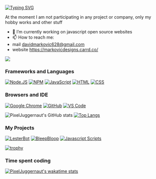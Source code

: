 [![Typing SVG](https://readme-typing-svg.demolab.com?font=Kanit&weight=800&size=30&pause=1000&color=F70000&center=true&vCenter=true&width=435&lines=PixelJuggernaut;Web+and+app+developer;Using+HTML%2FCSS%2FJavascript)](https://git.io/typing-svg)

At the moment I am not participating in any project or company, only my hobby works and other stuff 

- 🔭 I’m currently working on javascript open source websites
- 📫 How to reach me:
- mail davidmarkovic628@gmail.com
- website https://markovicdesigns.carrd.co/ 
                        

![](https://komarev.com/ghpvc/?username=pixeljuggernaut&style=for-the-badge)

### Frameworks and Languages
[![Node.JS](https://img.shields.io/badge/Node.js-339933?style=for-the-badge&logo=nodedotjs&logoColor=white)](https://nodejs.org)
[![NPM](https://img.shields.io/badge/npm-CB3837?style=for-the-badge&logo=npm&logoColor=white)](https://npmjs.org)
[![JavaScript](https://img.shields.io/badge/JavaScript-F7DF1E?style=for-the-badge&logo=javascript&logoColor=white)](https://javascript.com)
[![HTML](https://img.shields.io/badge/HTML-E34F26?style=for-the-badge&logo=html5&logoColor=white)](https://html.spec.whatwg.org/multipage/)
[![CSS](https://img.shields.io/badge/CSS-1572B6?style=for-the-badge&logo=css3&logoColor=white)](https://w3.org/Style/CSS)
### Browsers and IDE
[![Google Chrome](https://img.shields.io/badge/Google_chrome-4285F4?style=for-the-badge&logo=Google-chrome&logoColor=white)](https://google.com/chrome/)
[![GitHub](https://img.shields.io/badge/Github-100000?style=for-the-badge&logo=github&logoColor=white)](https://github.com)
[![VS Code](https://img.shields.io/badge/Visual_Studio_Code-0078D4?style=for-the-badge&logo=visual%20studio%20code&logoColor=white)](https://code.visualstudio.com)

![PixelJuggernaut's GitHub stats](https://github-readme-stats.vercel.app/api?username=PixelJuggernaut&show_icons=true&theme=transparent)      [![Top Langs](https://github-readme-stats.vercel.app/api/top-langs/?username=PixelJuggernaut&theme=transparent)]([https://github.com/PixelJuggernaut/lesterbot])

### My Projects

[![LesterBot](https://github-readme-stats.vercel.app/api/pin/?username=PixelJuggernaut&repo=frontend-codes&theme=transparent)]([https://github.com/PixelJuggernaut/frontend-codes]) [![BleepBloop](https://github-readme-stats.vercel.app/api/pin/?username=PixelJuggernaut&repo=bleep-bloop-bot&theme=transparent)]([https://github.com/PixelJuggernaut/bleep-bloop-bot])
[![Javascript Scripts](https://github-readme-stats.vercel.app/api/pin/?username=PixelJuggernaut&repo=javascript-scripts&theme=transparent)]([https://github.com/PixelJuggernaut/javascript-scripts])

[![trophy](https://github-profile-trophy.vercel.app/?username=pixeljuggernaut&theme=onedark)](https://github.com/ryo-ma/github-profile-trophy)

### Time spent coding

[![PixelJuggernaut's wakatime stats](https://github-readme-stats.vercel.app/api/wakatime?username=Psycho006Develop&theme=transparent)](https://github.com/PixelJuggernaut/lesterbot)
